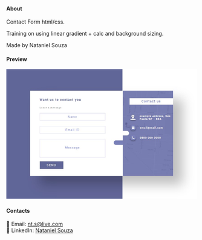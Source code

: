 #### About

Contact Form html/css. 

Training on using linear gradient + calc and background sizing.

Made by Nataniel Souza

#### Preview

![preview](image/preview.jpg)

#### Contacts

📧 Email: nt.s@live.com  </br>
👤 LinkedIn: [Nataniel Souza](https://www.linkedin.com/in/nataniel-souza)